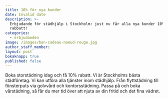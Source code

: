 ```yaml
---
title: 10% för nya kunder
date: Invalid date
description: >-
  Erbjudande för städhjälp i Stockholm: just nu får alla nya kunder 10% i
  rabbatt!
categories:
  - erbjudanden
image: /images/bon-cadeau-noeud-rouge.jpg
author_staff_member:
layout: post
bokaknapp: true
published: false
---
```


Boka storst&auml;dning idag och f&aring; 10% rabatt. Vi &auml;r Stockholms b&auml;sta st&auml;df&ouml;retag. Vi kan utf&ouml;ra alla tj&auml;nster inom st&auml;dhj&auml;lp. Fr&aring;n flyttst&auml;dning till f&ouml;nsterputs via golvv&aring;rd och kontorsst&auml;dning. Passa p&aring; och boka v&aring;rst&auml;dning, s&aring; f&aring;r du mer tid &ouml;ver att njuta av din fritid och det fina v&auml;dret.